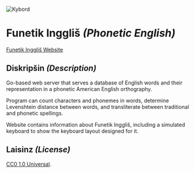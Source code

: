 ![Kybord](https://gitlab.com/nilsanderselde/funetik-ingglish/raw/master/images/logo-medium.png)

# Funetik Inggliš *(Phonetic English)*

[Funetik Inggliš Website](https://nils.elde.codes/funing/)

## Diskripšin *(Description)*

Go-based web server that serves a database of English words and their representation in a phonetic American English orthography.

Program can count characters and phonemes in words, determine Levenshtein distance between words, and transliterate between traditional and phonetic spellings.

Website contains information about Funetik Inggliš, including a simulated keyboard to show the keyboard layout designed for it.

## Laisinz *(License)*

[CC0 1.0 Universal](https://creativecommons.org/publicdomain/zero/1.0/).